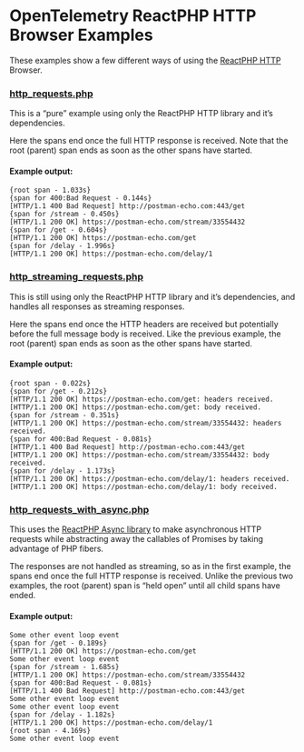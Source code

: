 # OpenTelemetry ReactPHP HTTP Browser Examples

These examples show a few different ways of using the [ReactPHP HTTP](https://reactphp.org/http/) Browser.

### [http_requests.php](http_requests.php)

This is a “pure” example using only the ReactPHP HTTP library and it’s dependencies.

Here the spans end once the full HTTP response is received. Note that the root (parent) span ends as soon as the other spans have started.

#### Example output:

```
{root span - 1.033s}
{span for 400:Bad Request - 0.144s}
[HTTP/1.1 400 Bad Request] http://postman-echo.com:443/get
{span for /stream - 0.450s}
[HTTP/1.1 200 OK] https://postman-echo.com/stream/33554432
{span for /get - 0.604s}
[HTTP/1.1 200 OK] https://postman-echo.com/get
{span for /delay - 1.996s}
[HTTP/1.1 200 OK] https://postman-echo.com/delay/1
```

### [http_streaming_requests.php](http_streaming_requests.php)

This is still using only the ReactPHP HTTP library and it’s dependencies, and handles all responses as streaming responses.

Here the spans end once the HTTP headers are received but potentially before the full message body is received. Like the previous example, the root (parent) span ends as soon as the other spans have started.

#### Example output:

```
{root span - 0.022s}
{span for /get - 0.212s}
[HTTP/1.1 200 OK] https://postman-echo.com/get: headers received.
[HTTP/1.1 200 OK] https://postman-echo.com/get: body received.
{span for /stream - 0.351s}
[HTTP/1.1 200 OK] https://postman-echo.com/stream/33554432: headers received.
{span for 400:Bad Request - 0.081s}
[HTTP/1.1 400 Bad Request] http://postman-echo.com:443/get
[HTTP/1.1 200 OK] https://postman-echo.com/stream/33554432: body received.
{span for /delay - 1.173s}
[HTTP/1.1 200 OK] https://postman-echo.com/delay/1: headers received.
[HTTP/1.1 200 OK] https://postman-echo.com/delay/1: body received.
```

### [http_requests_with_async.php](http_requests_with_async.php)

This uses the [ReactPHP Async library](https://reactphp.org/async/) to make asynchronous HTTP requests while abstracting away the callables of Promises by taking advantage of PHP fibers.

The responses are not handled as streaming, so as in the first example, the spans end once the full HTTP response is received. Unlike the previous two examples, the root (parent) span is “held open” until all child spans have ended.

#### Example output:

```
Some other event loop event
{span for /get - 0.189s}
[HTTP/1.1 200 OK] https://postman-echo.com/get
Some other event loop event
{span for /stream - 1.685s}
[HTTP/1.1 200 OK] https://postman-echo.com/stream/33554432
{span for 400:Bad Request - 0.081s}
[HTTP/1.1 400 Bad Request] http://postman-echo.com:443/get
Some other event loop event
Some other event loop event
{span for /delay - 1.182s}
[HTTP/1.1 200 OK] https://postman-echo.com/delay/1
{root span - 4.169s}
Some other event loop event
```

